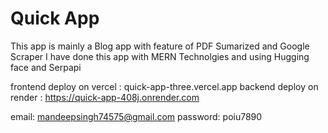 # Quick App

This app is mainly a Blog app with feature of PDF Sumarized and Google Scraper
I have done this app with MERN Technolgies and using Hugging face and Serpapi

frontend deploy on vercel : quick-app-three.vercel.app
backend deploy on render : https://quick-app-408j.onrender.com

email: mandeepsingh74575@gmail.com
password: poiu7890
